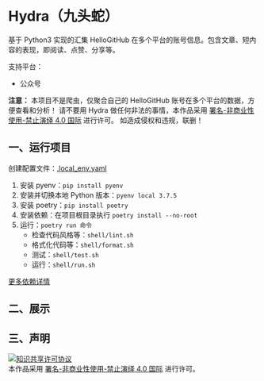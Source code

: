 # Hydra（九头蛇）

基于 Python3 实现的汇集 HelloGitHub 在多个平台的账号信息。包含文章、短内容的表现，即阅读、点赞、分享等。

支持平台：

- 公众号 

**注意：** 本项目不是爬虫，仅聚合自己的 HelloGitHub 账号在多个平台的数据，方便查看和分析！
请不要用 Hydra 做任何非法的事情，本作品采用 <a rel="license" href="https://creativecommons.org/licenses/by-nc-nd/4.0/deed.zh">署名-非商业性使用-禁止演绎 4.0 国际</a> 进行许可。
如造成侵权和违规，联删！

## 一、运行项目

创建配置文件：[.local_env.yaml](/doc/local_env.yaml)

1. 安装 pyenv：`pip install pyenv`
2. 安装并切换本地 Python 版本：`pyenv local 3.7.5`
3. 安装 poetry：`pip install poetry`
4. 安装依赖：在项目根目录执行 `poetry install --no-root`
5. 运行：`poetry run 命令`
    - 检查代码风格等：`shell/lint.sh`
    - 格式化代码等：`shell/format.sh`
    - 测试：`shell/test.sh`
    - 运行：`shell/run.sh`

[更多依赖详情](/doc/install.md)

## 二、展示



## 三、声明
<a rel="license" href="https://creativecommons.org/licenses/by-nc-nd/4.0/deed.zh"><img alt="知识共享许可协议" style="border-width: 0" src="https://licensebuttons.net/l/by-nc-nd/4.0/88x31.png"></a><br>本作品采用 <a rel="license" href="https://creativecommons.org/licenses/by-nc-nd/4.0/deed.zh">署名-非商业性使用-禁止演绎 4.0 国际</a> 进行许可。
